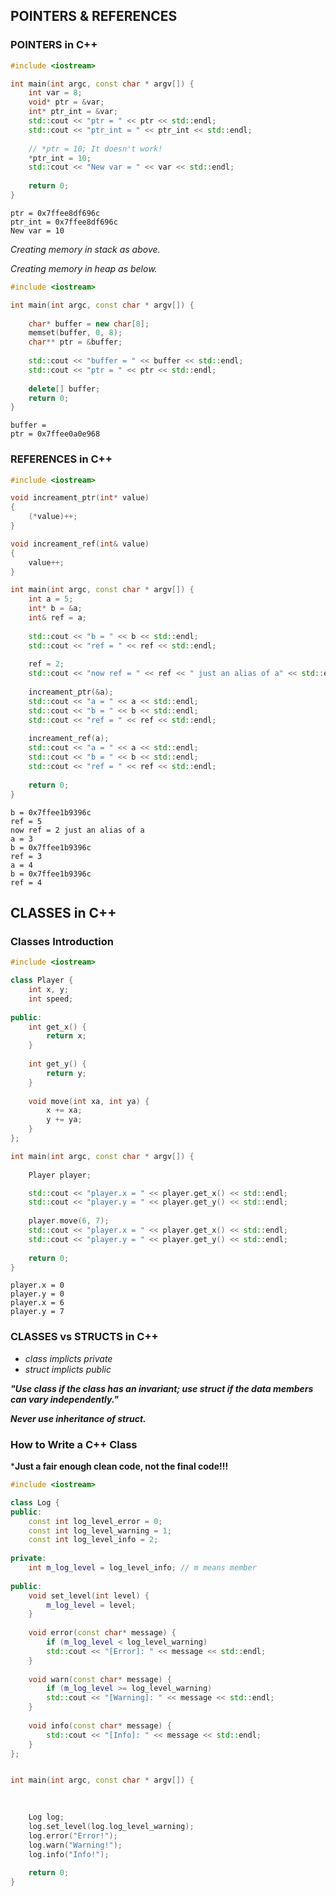## POINTERS & REFERENCES

### POINTERS in C++

```cpp
#include <iostream>

int main(int argc, const char * argv[]) {
    int var = 8;
    void* ptr = &var;
    int* ptr_int = &var;
    std::cout << "ptr = " << ptr << std::endl;
    std::cout << "ptr_int = " << ptr_int << std::endl;
    
    // *ptr = 10; It doesn't work!
    *ptr_int = 10;
    std::cout << "New var = " << var << std::endl;
    
    return 0;
}
```
```output
ptr = 0x7ffee8df696c
ptr_int = 0x7ffee8df696c
New var = 10
```
*Creating memory in stack as above.*

*Creating memory in heap as below.*
```cpp
#include <iostream>

int main(int argc, const char * argv[]) {
    
    char* buffer = new char[8];
    memset(buffer, 0, 8);
    char** ptr = &buffer;
    
    std::cout << "buffer = " << buffer << std::endl;
    std::cout << "ptr = " << ptr << std::endl;
    
    delete[] buffer;
    return 0;
}
```
```output
buffer =
ptr = 0x7ffee0a0e968
```

### REFERENCES in C++

```cpp
#include <iostream>

void increament_ptr(int* value)
{
    (*value)++;
}

void increament_ref(int& value)
{
    value++;
}

int main(int argc, const char * argv[]) {
    int a = 5;
    int* b = &a;
    int& ref = a;
    
    std::cout << "b = " << b << std::endl;
    std::cout << "ref = " << ref << std::endl;
    
    ref = 2;
    std::cout << "now ref = " << ref << " just an alias of a" << std::endl;
    
    increament_ptr(&a);
    std::cout << "a = " << a << std::endl;
    std::cout << "b = " << b << std::endl;
    std::cout << "ref = " << ref << std::endl;
    
    increament_ref(a);
    std::cout << "a = " << a << std::endl;
    std::cout << "b = " << b << std::endl;
    std::cout << "ref = " << ref << std::endl;
    
    return 0;
}
```
```output
b = 0x7ffee1b9396c
ref = 5
now ref = 2 just an alias of a
a = 3
b = 0x7ffee1b9396c
ref = 3
a = 4
b = 0x7ffee1b9396c
ref = 4
```

## CLASSES in C++

### Classes Introduction

```cpp
#include <iostream>

class Player {
    int x, y;
    int speed;
    
public:
    int get_x() {
        return x;
    }
    
    int get_y() {
        return y;
    }
    
    void move(int xa, int ya) {
        x += xa;
        y += ya;
    }
};

int main(int argc, const char * argv[]) {
    
    Player player;

    std::cout << "player.x = " << player.get_x() << std::endl;
    std::cout << "player.y = " << player.get_y() << std::endl;
    
    player.move(6, 7);
    std::cout << "player.x = " << player.get_x() << std::endl;
    std::cout << "player.y = " << player.get_y() << std::endl;
    
    return 0;
}
```
```output
player.x = 0
player.y = 0
player.x = 6
player.y = 7
```

### CLASSES vs STRUCTS in C++

* *class implicts private*
* *struct implicts public*

***"Use class if the class has an invariant; use struct if the data members can vary independently."***

***Never use inheritance of struct.***

### How to Write a C++ Class

***Just a fair enough clean code, not the final code!!!**

```cpp
#include <iostream>

class Log {
public:
    const int log_level_error = 0;
    const int log_level_warning = 1;
    const int log_level_info = 2;
    
private:
    int m_log_level = log_level_info; // m means member
    
public:
    void set_level(int level) {
        m_log_level = level;
    }
    
    void error(const char* message) {
        if (m_log_level < log_level_warning)
        std::cout << "[Error]: " << message << std::endl;
    }
    
    void warn(const char* message) {
        if (m_log_level >= log_level_warning)
        std::cout << "[Warning]: " << message << std::endl;
    }
    
    void info(const char* message) {
        std::cout << "[Info]: " << message << std::endl;
    }
};


int main(int argc, const char * argv[]) {
    

    
    Log log;
    log.set_level(log.log_level_warning);
    log.error("Error!");
    log.warn("Warning!");
    log.info("Info!");
    
    return 0;
}
```































